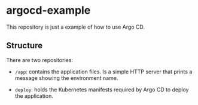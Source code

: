 # argocd-example

This repository is just a example of how to use Argo CD.



## Structure

There are two repositories:

- `/app`: contains the application files. Is a simple HTTP server that prints a message showing the environment name.

- `deploy`: holds the Kubernetes manifests required by Argo CD to deploy the application.
